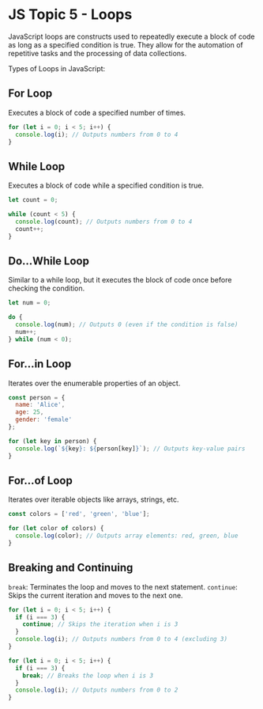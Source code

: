 # JS Topic 5 - Loops

JavaScript loops are constructs used to repeatedly execute a block of code as long as a specified condition is true. They allow for the automation of repetitive tasks and the processing of data collections.

Types of Loops in JavaScript:

## For Loop

Executes a block of code a specified number of times.

```js
for (let i = 0; i < 5; i++) {
  console.log(i); // Outputs numbers from 0 to 4
}
```

## While Loop

Executes a block of code while a specified condition is true.

```js
let count = 0;

while (count < 5) {
  console.log(count); // Outputs numbers from 0 to 4
  count++;
}
```

## Do...While Loop

Similar to a while loop, but it executes the block of code once before checking the condition.

```js
let num = 0;

do {
  console.log(num); // Outputs 0 (even if the condition is false)
  num++;
} while (num < 0);
```

## For...in Loop

Iterates over the enumerable properties of an object.

```js
const person = {
  name: 'Alice',
  age: 25,
  gender: 'female'
};

for (let key in person) {
  console.log(`${key}: ${person[key]}`); // Outputs key-value pairs
}
```

## For...of Loop

Iterates over iterable objects like arrays, strings, etc.

```js
const colors = ['red', 'green', 'blue'];

for (let color of colors) {
  console.log(color); // Outputs array elements: red, green, blue
}
```

## Breaking and Continuing

`break`: Terminates the loop and moves to the next statement.
`continue`: Skips the current iteration and moves to the next one.

```js
for (let i = 0; i < 5; i++) {
  if (i === 3) {
    continue; // Skips the iteration when i is 3
  }
  console.log(i); // Outputs numbers from 0 to 4 (excluding 3)
}

for (let i = 0; i < 5; i++) {
  if (i === 3) {
    break; // Breaks the loop when i is 3
  }
  console.log(i); // Outputs numbers from 0 to 2
}
```